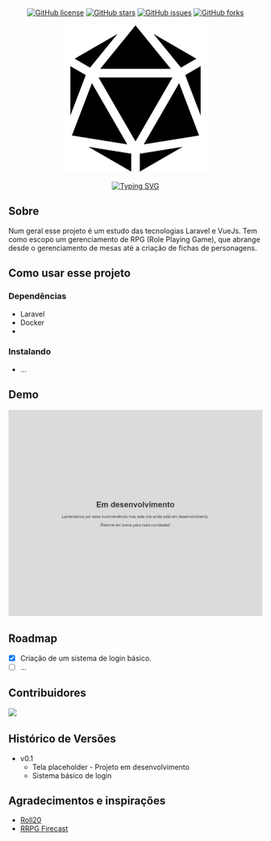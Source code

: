 <!--
* Badges
* https://shields.io/badges/static-badge
-->
<div align="center">
    <a href="https://github.com/gabrielcanali/rpgmanager/blob/master/LICENSE"><img alt="GitHub license" src="https://img.shields.io/github/license/gabrielcanali/rpgmanager?color=d2452d&style=for-the-badge&v1"></a>
    <a href="https://github.com/gabrielcanali/rpgmanager/stargazers"><img alt="GitHub stars" src="https://img.shields.io/github/stars/gabrielcanali/rpgmanager?color=d2452d&label=Project%20Stars&style=for-the-badge"></a>
    <a href="https://github.com/gabrielcanali/rpgmanager/issues"><img alt="GitHub issues" src="https://img.shields.io/github/issues/gabrielcanali/rpgmanager?color=d2452d&label=issues&style=for-the-badge"></a>
    <a href="https://github.com/gabrielcanali/rpgmanager/forks"><img alt="GitHub forks" src="https://img.shields.io/github/forks/gabrielcanali/rpgmanager?color=d2452d&label=forks&style=for-the-badge"></a>
</div>

<br>

<!--
* Logo do projeto
* 
-->
<div align="center">
    <a href="https://github.com/gabrielcanali/rpgmanager" target="_blank">
        <img src="https://github.com/gabrielcanali/assets/blob/master/6545894.png?raw=true" 
        alt="Logo" width="290" height="290">
    </a>
</div>

<br>

<!--
* Título do projeto
* https://readme-typing-svg.demolab.com/demo/
-->
<div align="center">
  <a href="https://git.io/typing-svg">
      <img src="https://readme-typing-svg.demolab.com?font=Source+Code+Pro&size=25&duration=4000&pause=1500&color=d2452d&center=true&vCenter=true&width=495&lines=RPG+Manager+-+Um+estudo+FullStack" alt="Typing SVG" />
  </a>
</div>

<!--
* Breve resumo sobre o projeto
-->

## Sobre

Num geral esse projeto é um estudo das tecnologias Laravel e VueJs. Tem como escopo um gerenciamento de RPG (Role Playing Game), que abrange desde o gerenciamento de mesas até a criação de fichas de personagens.

<!--
* Passo a passo de como configurar o projeto
-->

## Como usar esse projeto

### Dependências

- Laravel
- Docker
- 

### Instalando

- ...

<!--
* GIF/Imagem/Vídeo de exemplo demonstrando o projeto
-->

## Demo
<div align="center">
    <img alt="demo" src="https://github.com/gabrielcanali/assets/blob/master/Captura%20de%20tela%202024-08-20%20214152.png?raw=true">
</div>

<!--
* Checklist do projeto
* (Opcional - Caso o projeto conte com várias etapas)
-->

## Roadmap
- [x] Criação de um sistema de login básico.
- [ ] ...

<!--
* Apoiadores/Contribuidores do projeto
-->

## Contribuidores 

<a href="https://github.com/gabrielcanali/rpgmanager/graphs/contributors">
  <img src="https://contrib.rocks/image?repo=gabrielcanali/rpgmanager" />
</a>

<!--
* Histórico de versões
* Pode conter links para os commits e entre outros
-->

## Histórico de Versões 

- v0.1
  - Tela placeholder - Projeto em desenvolvimento
  - Sistema básico de login

<!--
* Agradecimentos
* Inspirações, trechos de códigos e etc
-->

## Agradecimentos e inspirações

- [Roll20](https://roll20.net/)
- [RRPG Firecast](https://www.rrpg.com.br/)

